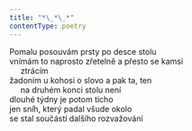 ```yaml
---
title: "*\_*\_*"
contentType: poetry
---
```


<section>

Pomalu posouvám prsty po desce stolu  
vnímám to naprosto zřetelně a přesto se kamsi  
     ztrácím  
žadoním u kohosi o slovo a pak ta, ten  
     na druhém konci stolu není  
dlouhé týdny je potom ticho  
jen sníh, který padal všude okolo  
se stal součástí dalšího rozvažování

</section>

